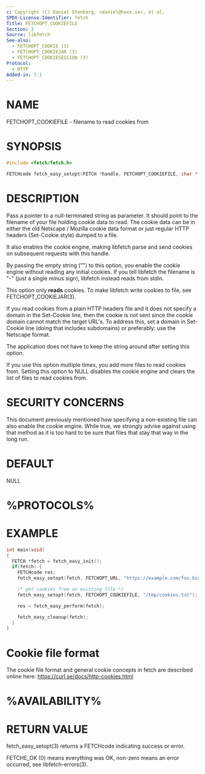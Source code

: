 ```yaml
---
c: Copyright (C) Daniel Stenberg, <daniel@haxx.se>, et al.
SPDX-License-Identifier: fetch
Title: FETCHOPT_COOKIEFILE
Section: 3
Source: libfetch
See-also:
  - FETCHOPT_COOKIE (3)
  - FETCHOPT_COOKIEJAR (3)
  - FETCHOPT_COOKIESESSION (3)
Protocol:
  - HTTP
Added-in: 7.1
---
```


# NAME

FETCHOPT_COOKIEFILE - filename to read cookies from

# SYNOPSIS

```c
#include <fetch/fetch.h>

FETCHcode fetch_easy_setopt(FETCH *handle, FETCHOPT_COOKIEFILE, char *filename);
```

# DESCRIPTION

Pass a pointer to a null-terminated string as parameter. It should point to
the filename of your file holding cookie data to read. The cookie data can be
in either the old Netscape / Mozilla cookie data format or just regular HTTP
headers (Set-Cookie style) dumped to a file.

It also enables the cookie engine, making libfetch parse and send cookies on
subsequent requests with this handle.

By passing the empty string ("") to this option, you enable the cookie engine
without reading any initial cookies. If you tell libfetch the filename is "-"
(just a single minus sign), libfetch instead reads from stdin.

This option only **reads** cookies. To make libfetch write cookies to file,
see FETCHOPT_COOKIEJAR(3).

If you read cookies from a plain HTTP headers file and it does not specify a
domain in the Set-Cookie line, then the cookie is not sent since the cookie
domain cannot match the target URL's. To address this, set a domain in
Set-Cookie line (doing that includes subdomains) or preferably: use the
Netscape format.

The application does not have to keep the string around after setting this
option.

If you use this option multiple times, you add more files to read cookies
from. Setting this option to NULL disables the cookie engine and clears the
list of files to read cookies from.

# SECURITY CONCERNS

This document previously mentioned how specifying a non-existing file can also
enable the cookie engine. While true, we strongly advise against using that
method as it is too hard to be sure that files that stay that way in the long
run.

# DEFAULT

NULL

# %PROTOCOLS%

# EXAMPLE

```c
int main(void)
{
  FETCH *fetch = fetch_easy_init();
  if(fetch) {
    FETCHcode res;
    fetch_easy_setopt(fetch, FETCHOPT_URL, "https://example.com/foo.bin");

    /* get cookies from an existing file */
    fetch_easy_setopt(fetch, FETCHOPT_COOKIEFILE, "/tmp/cookies.txt");

    res = fetch_easy_perform(fetch);

    fetch_easy_cleanup(fetch);
  }
}
```

# Cookie file format

The cookie file format and general cookie concepts in fetch are described
online here: https://curl.se/docs/http-cookies.html

# %AVAILABILITY%

# RETURN VALUE

fetch_easy_setopt(3) returns a FETCHcode indicating success or error.

FETCHE_OK (0) means everything was OK, non-zero means an error occurred, see
libfetch-errors(3).
